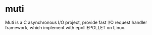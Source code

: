 # muti
Muti is a C asynchronous I/O project, provide fast I/O request handler framework, which implement with epoll EPOLLET on Linux.
